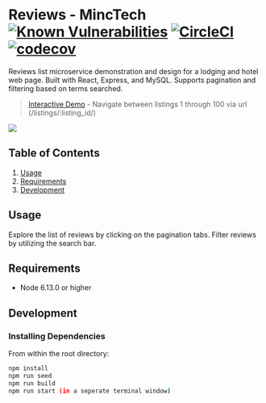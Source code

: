 # Reviews - MincTech [![Known Vulnerabilities](https://snyk.io/test/github/ajfojas/reviews/badge.svg?targetFile=package.json)](https://snyk.io/test/github/ajfojas/reviews?targetFile=package.json) [![CircleCI](https://circleci.com/gh/ajfojas/reviews.svg?style=shield)](https://circleci.com/gh/ajfojas/reviews) [![codecov](https://codecov.io/gh/ajfojas/reviews/branch/master/graph/badge.svg)](https://codecov.io/gh/ajfojas/reviews)

Reviews list microservice demonstration and design for a lodging and hotel web page. Built with React, Express, and MySQL. Supports pagination and filtering based on terms searched.

> [Interactive Demo](http://ec2-54-67-92-32.us-west-1.compute.amazonaws.com:3210/listings/1/) - Navigate between listings 1 through 100 via url (/listings/:listing_id/)

![](https://i.imgur.com/HeaKibu.gif)

## Table of Contents

1. [Usage](#Usage)
2. [Requirements](#requirements)
3. [Development](#development)

## Usage

Explore the list of reviews by clicking on the pagination tabs. Filter reviews by utilizing the search bar.

## Requirements

- Node 6.13.0 or higher

## Development

### Installing Dependencies

From within the root directory:

```sh
npm install
npm run seed
npm run build
npm run start (in a seperate terminal window)
```
